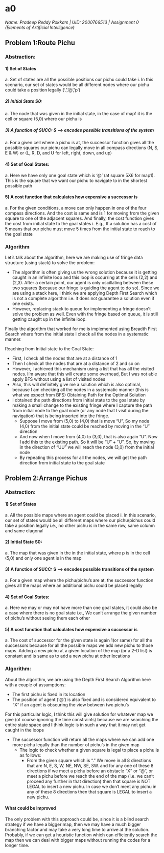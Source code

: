 # a0
*Name: Pradeep Reddy Rokkam |
UID: 2000766513 |
Assignment 0 (Elements of Artificial Intelligence)*

## Problem 1:Route Pichu

###  Abstraction:

#### 1)	Set of States 
a.	Set of states are all the possible positions our pichu could take
i.	In this scenario, our set of states would be all different nodes where our pichu could take a position legally (‘.’,’@’,’p’)
##### 2)	Initial State S0:
a.	The node that was given in the initial state, in the case of map1 it is the cell or square (5,0) where our pichu is 
##### 3)	A function of SUCC: S -->  encodes possible transitions of the system
a.	For a given cell where a pichu is at, the successor function gives all the possible squares our pichu can legally move in all compass directions (N, S, E & W) or (L, R, D, and U for left, right, down, and up) 
#### 4)	Set of Goal States:
a.	Here we have only one goal state which is ‘@’ (at square 5X6 for map1). This is the square that we want our pichu to navigate to in the shortest possible path 
#### 5)	A cost function that calculates how expensive a successor is
a.	For the given conditions, a move can only happen in one of the four compass directions. And the cost is same and is 1 for moving from the given square to one of the adjacent squares. And finally, the cost function gives the cost from initial state to the goal states
i.	E.g., If a solution has a cost of 5 means that our pichu must move 5 times from the initial state to reach to the goal state  


### Algorithm 

Let’s talk about the algorithm, here we are making use of fringe data structure (using stack) to solve the problem:
*	The algorithm is often giving us the wrong solution because it is getting caught in an infinite loop and this loop is occurring at the cells (2,2) and (2,3). After a certain point, our agent is only oscillating between these two squares (because our fringe is guiding the agent to do so). Since we are using a stack here, I think we are applying Depth First Search which is not a complete algorithm i.e. It does not guarantee a solution even if one exists.
*	However, replacing stack to queue for implementing a fringe doesn’t solve the problem as well. Even with the fringe based on queue, it is still getting caught up in the infinite loop.  



Finally the algorithm that worked for me is implemented using Breadth First Search where from the initial state I check all the nodes in a systematic manner.

Reaching from Initial state to the Goal State:
*	First, I check all the nodes that are at a distance of 1
*	Then I check all the nodes that are at a distance of 2 and so on 
*	However, I achieved this mechanism using a list that has all the visited nodes. I’m aware that this will create some overhead, But I was not able apply BFS without using a list of visited nodes
*	Also, this will definitely give me a solution which is also optimal, because I am checking all the nodes in a systematic manner (this is what we expect from BFS)
Obtaining Path for the Optimal Solution
*	I obtained the path directions from initial state to the goal state by making a small change to the existing fringe where I capture the path from initial node to the goal node (or any node that I visit during the navigation) that is being inserted into the fringe.
	*	Suppose I move from (5,0) to (4,0) that is move “U”, So my node (4,0) from the initial state could be reached by moving in the “U” direction
	*	And now when I move from (4,0) to (3,0), that is also again “U”. Now I add this to the existing path. So it will be “U” + ”U”. So, by moving in the direction of “UU” we will reach the node (3,0) from the initial node 
	*	By repeating this process for all the nodes, we will get the path direction from initial state to the goal state

## Problem 2:Arrange Pichus
### Abstraction:
#### 1)	Set of States 
a.	All the possible maps where an agent could be placed
i.	In this scenario, our set of states would be all different maps where our pichu/pichus could take a position legally i.e., no other pichu is in the same row, same column and same diagonal
#### 2)	Initial State S0:
a.	The map that was given in the in the initial state, where p is in the cell (5,0) and only one agent is in the map
#### 3)	A function of SUCC: S --> encodes possible transitions of the system
a.	For a given map where the pichu/pichu’s are at, the successor function gives all the maps where an additional pichu could be placed legally 
#### 4)	Set of Goal States:
a.	Here we may or may not have more than one goal states, it could also be a case where there is no goal state i.e., We can’t arrange the given number of pichu’s without seeing them each other 
#### 5)	A cost function that calculates how expensive a successor is
a.	The cost of successor for the given state is again 1(or same) for all the successors because for all the possible maps we add new pichu to those maps. Adding a new pichu at a given location of the map (or  a 2-D list) is constant and is same  as to add a new pichu at other locations

### Algorithm:
About the algorithm, we are using the Depth First Search Algorithm here with a couple of assumptions:
*	The first pichu is fixed in its location 
*	The position of agent (‘@’) is also fixed and is considered equivalent to “X” if an agent is obscuring the view between two pichu’s

For this particular logic, I think this will give solution for whatever map we give (of course ignoring the time constraints) because we are searching the entire state space and I think logic is in such a way that it may not get caught in the loops

* The successor function will return all the maps where we can add one more pichu legally than the number of pichu’s in the given map   
	* The logic to check whether a given square is legal to place a pichu is as follows:
		* From the given square which is “.” We move in all 8 directions that are N, E, S, W, NE, NW, SE, SW.  and for any one of these 8 directions if we meet a pichu before an obstacle ”X” or “@”, or meet a pichu before we reach the end of the map (i.e. we can’t proceed any further in that direction) then that square is NOT LEGAL to insert a new pichu. In case we don’t meet any pichu in any of these 8 directions then that square is LEGAL to insert a new pichu.

#### What could be improved

The only problem with this approach could be, since it is a blind search strategy if we have a bigger map, then we may have a much bigger branching factor and may take a very long time to arrive at the solution. Probably, if we can get a heuristic function which can efficiently search the map then we can deal with bigger maps without running the codes for a longer time.



